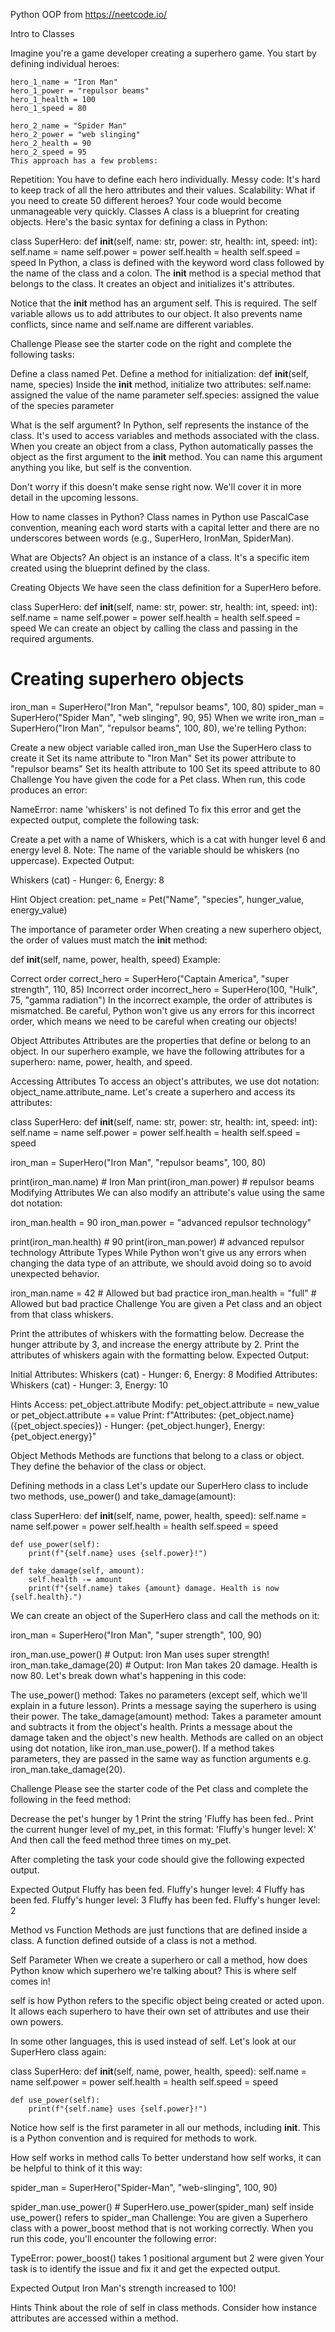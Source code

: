 Python OOP from https://neetcode.io/

Intro to Classes

Imagine you're a game developer creating a superhero game. You start by defining individual heroes:

    hero_1_name = "Iron Man"
    hero_1_power = "repulsor beams"
    hero_1_health = 100
    hero_1_speed = 80

    hero_2_name = "Spider Man"
    hero_2_power = "web slinging"
    hero_2_health = 90
    hero_2_speed = 95
    This approach has a few problems:

Repetition: You have to define each hero individually.
Messy code: It's hard to keep track of all the hero attributes and their values.
Scalability: What if you need to create 50 different heroes? Your code would become unmanageable very quickly.
Classes
A class is a blueprint for creating objects. Here's the basic syntax for defining a class in Python:

class SuperHero:
    def __init__(self, name: str, power: str, health: int, speed: int):
        self.name = name
        self.power = power
        self.health = health
        self.speed = speed
In Python, a class is defined with the keyword word class followed by the name of the class and a colon. The __init__ method is a special method that belongs to the class. It creates an object and initializes it's attributes.

Notice that the __init__ method has an argument self. This is required. The self variable allows us to add attributes to our object. It also prevents name conflicts, since name and self.name are different variables.

Challenge
Please see the starter code on the right and complete the following tasks:

Define a class named Pet.
Define a method for initialization: def __init__(self, name, species)
Inside the __init__ method, initialize two attributes:
self.name: assigned the value of the name parameter
self.species: assigned the value of the species parameter

What is the self argument?
In Python, self represents the instance of the class. It's used to access variables and methods associated with the class. When you create an object from a class, Python automatically passes the object as the first argument to the __init__ method. You can name this argument anything you like, but self is the convention.

Don't worry if this doesn't make sense right now. We'll cover it in more detail in the upcoming lessons.


How to name classes in Python?
Class names in Python use PascalCase convention, meaning each word starts with a capital letter and there are no underscores between words (e.g., SuperHero, IronMan, SpiderMan).



What are Objects?
An object is an instance of a class. It's a specific item created using the blueprint defined by the class.

Creating Objects
We have seen the class definition for a SuperHero before.

class SuperHero:
    def __init__(self, name: str, power: str, health: int, speed: int):
        self.name = name
        self.power = power
        self.health = health
        self.speed = speed
We can create an object by calling the class and passing in the required arguments.

# Creating superhero objects
iron_man = SuperHero("Iron Man", "repulsor beams", 100, 80)
spider_man = SuperHero("Spider Man", "web slinging", 90, 95)
When we write iron_man = SuperHero("Iron Man", "repulsor beams", 100, 80), we're telling Python:

Create a new object variable called iron_man
Use the SuperHero class to create it
Set its name attribute to "Iron Man"
Set its power attribute to "repulsor beams"
Set its health attribute to 100
Set its speed attribute to 80
Challenge
You have given the code for a Pet class. When run, this code produces an error:

NameError: name 'whiskers' is not defined
To fix this error and get the expected output, complete the following task:

Create a pet with a name of Whiskers, which is a cat with hunger level 6 and energy level 8.
Note: The name of the variable should be whiskers (no uppercase).
Expected Output:

Whiskers (cat) - Hunger: 6, Energy: 8

Hint
Object creation: pet_name = Pet("Name", "species", hunger_value, energy_value)

The importance of parameter order
When creating a new superhero object, the order of values must match the __init__ method:

def __init__(self, name, power, health, speed)
Example:

Correct order
correct_hero = SuperHero("Captain America", "super strength", 110, 85)
Incorrect order
incorrect_hero = SuperHero(100, "Hulk", 75, "gamma radiation")
In the incorrect example, the order of attributes is mismatched. Be careful, Python won't give us any errors for this incorrect order, which means we need to be careful when creating our objects!



Object Attributes
Attributes are the properties that define or belong to an object. In our superhero example, we have the following attributes for a superhero: name, power, health, and speed.

Accessing Attributes
To access an object's attributes, we use dot notation: object_name.attribute_name. Let's create a superhero and access its attributes:

class SuperHero:
    def __init__(self, name: str, power: str, health: int, speed: int):
        self.name = name
        self.power = power
        self.health = health
        self.speed = speed

iron_man = SuperHero("Iron Man", "repulsor beams", 100, 80)

print(iron_man.name)    # Iron Man
print(iron_man.power)   # repulsor beams
Modifying Attributes
We can also modify an attribute's value using the same dot notation:

iron_man.health = 90
iron_man.power = "advanced repulsor technology"

print(iron_man.health)  # 90
print(iron_man.power)   # advanced repulsor technology
Attribute Types
While Python won't give us any errors when changing the data type of an attribute, we should avoid doing so to avoid unexpected behavior.

iron_man.name = 42       # Allowed but bad practice
iron_man.health = "full" # Allowed but bad practice
Challenge
You are given a Pet class and an object from that class whiskers.

Print the attributes of whiskers with the formatting below.
Decrease the hunger attribute by 3, and increase the energy attribute by 2.
Print the attributes of whiskers again with the formatting below.
Expected Output:

Initial Attributes: Whiskers (cat) - Hunger: 6, Energy: 8
Modified Attributes: Whiskers (cat) - Hunger: 3, Energy: 10

Hints
Access: pet_object.attribute
Modify: pet_object.attribute = new_value or pet_object.attribute += value
Print: f"Attributes: {pet_object.name} ({pet_object.species}) - Hunger: {pet_object.hunger}, Energy: {pet_object.energy}"


Object Methods
Methods are functions that belong to a class or object. They define the behavior of the class or object.

Defining methods in a class
Let's update our SuperHero class to include two methods, use_power() and take_damage(amount):

class SuperHero:
    def __init__(self, name, power, health, speed):
        self.name = name
        self.power = power
        self.health = health
        self.speed = speed
    
    def use_power(self):
        print(f"{self.name} uses {self.power}!")
    
    def take_damage(self, amount):
        self.health -= amount
        print(f"{self.name} takes {amount} damage. Health is now {self.health}.")
We can create an object of the SuperHero class and call the methods on it:

iron_man = SuperHero("Iron Man", "super strength", 100, 90)

iron_man.use_power()     # Output: Iron Man uses super strength!
iron_man.take_damage(20) # Output: Iron Man takes 20 damage. Health is now 80.
Let's break down what's happening in this code:

The use_power() method:
Takes no parameters (except self, which we'll explain in a future lesson).
Prints a message saying the superhero is using their power.
The take_damage(amount) method:
Takes a parameter amount and subtracts it from the object's health.
Prints a message about the damage taken and the object's new health.
Methods are called on an object using dot notation, like iron_man.use_power(). If a method takes parameters, they are passed in the same way as function arguments e.g. iron_man.take_damage(20).

Challenge
Please see the starter code of the Pet class and complete the following in the feed method:

Decrease the pet's hunger by 1
Print the string 'Fluffy has been fed..
Print the current hunger level of my_pet, in this format: 'Fluffy's hunger level: X'
And then call the feed method three times on my_pet.

After completing the task your code should give the following expected output.

Expected Output
Fluffy has been fed.
Fluffy's hunger level: 4
Fluffy has been fed.
Fluffy's hunger level: 3
Fluffy has been fed.
Fluffy's hunger level: 2

Method vs Function
Methods are just functions that are defined inside a class. A function defined outside of a class is not a method.


Self Parameter
When we create a superhero or call a method, how does Python know which superhero we're talking about? This is where self comes in!

self is how Python refers to the specific object being created or acted upon. It allows each superhero to have their own set of attributes and use their own powers.

In some other languages, this is used instead of self.
Let's look at our SuperHero class again:

class SuperHero:
    def __init__(self, name, power, health, speed):
        self.name = name
        self.power = power
        self.health = health
        self.speed = speed

    def use_power(self):
        print(f"{self.name} uses {self.power}!")
Notice how self is the first parameter in all our methods, including __init__. This is a Python convention and is required for methods to work.

How self works in method calls
To better understand how self works, it can be helpful to think of it this way:

spider_man = SuperHero("Spider-Man", "web-slinging", 100, 90)

spider_man.use_power() # SuperHero.use_power(spider_man)
self inside use_power() refers to spider_man
Challenge:
You are given a Superhero class with a power_boost method that is not working correctly. When you run this code, you'll encounter the following error:

TypeError: power_boost() takes 1 positional argument but 2 were given
Your task is to identify the issue and fix it and get the expected output.

Expected Output
Iron Man's strength increased to 100!

Hints
Think about the role of self in class methods.
Consider how instance attributes are accessed within a method.


